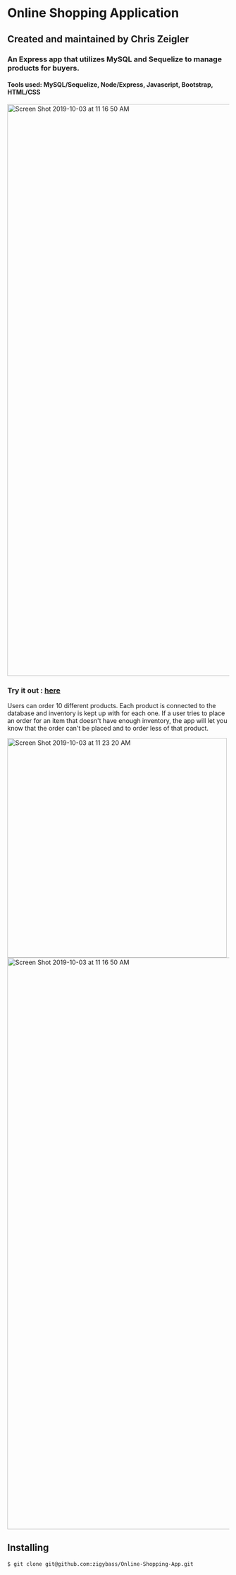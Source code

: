 # Online Shopping Application

## Created and maintained by Chris Zeigler

### An Express app that utilizes MySQL and Sequelize to manage products for buyers. 

#### Tools used: MySQL/Sequelize, Node/Express, Javascript, Bootstrap, HTML/CSS

<img width="1297" alt="Screen Shot 2019-10-03 at 11 16 50 AM" src="https://user-images.githubusercontent.com/50716272/66140864-d9b53300-e5d0-11e9-91b7-185a93182994.png">

### Try it out : [here](https://tranquil-dawn-00256.herokuapp.com)

Users can order 10 different products. Each product is connected to the database and inventory is kept up with for each one. If a user tries to place an order for an item that doesn't have enough inventory, the app will let you know that the order can't be placed and to order less of that product.


<img width="498" alt="Screen Shot 2019-10-03 at 11 23 20 AM" src="https://user-images.githubusercontent.com/50716272/66140827-c5713600-e5d0-11e9-9424-9c336849cbac.png">

<img width="1297" alt="Screen Shot 2019-10-03 at 11 16 50 AM" src="https://user-images.githubusercontent.com/50716272/66140864-d9b53300-e5d0-11e9-91b7-185a93182994.png">


## Installing
```$ git clone git@github.com:zigybass/Online-Shopping-App.git```

